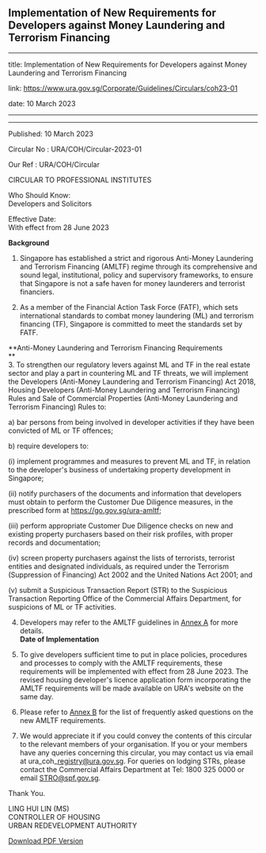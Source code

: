 ## Implementation of New Requirements for Developers against Money Laundering and Terrorism Financing

---

title: Implementation of New Requirements for Developers against Money Laundering and Terrorism Financing

link: https://www.ura.gov.sg/Corporate/Guidelines/Circulars/coh23-01

date: 10 March 2023

---

---

Published: 10 March 2023

Circular No : URA/COH/Circular-2023-01

Our Ref : URA/COH/Circular

CIRCULAR TO PROFESSIONAL INSTITUTES

Who Should Know:  
Developers and Solicitors

Effective Date:  
With effect from 28 June 2023

**Background**

1. Singapore has established a strict and rigorous Anti-Money Laundering and Terrorism Financing (AMLTF) regime through its comprehensive and sound legal, institutional, policy and supervisory frameworks, to ensure that Singapore is not a safe haven for money launderers and terrorist financiers.

2. As a member of the Financial Action Task Force (FATF), which sets international standards to combat money laundering (ML) and terrorism financing (TF), Singapore is committed to meet the standards set by FATF.

**Anti-Money Laundering and Terrorism Financing Requirements  
**  
3. To strengthen our regulatory levers against ML and TF in the real estate sector and play a part in countering ML and TF threats, we will implement the Developers (Anti-Money Laundering and Terrorism Financing) Act 2018, Housing Developers (Anti-Money Laundering and Terrorism Financing) Rules and Sale of Commercial Properties (Anti-Money Laundering and Terrorism Financing) Rules to:

a) bar persons from being involved in developer activities if they have been convicted of ML or TF offences;

b) require developers to:

(i) implement programmes and measures to prevent ML and TF, in relation to the developer's business of undertaking property development in Singapore;

(ii) notify purchasers of the documents and information that developers must obtain to perform the Customer Due Diligence measures, in the prescribed form at https://go.gov.sg/ura-amltf;

(iii) perform appropriate Customer Due Diligence checks on new and existing property purchasers based on their risk profiles, with proper records and documentation;

(iv) screen property purchasers against the lists of terrorists, terrorist entities and designated individuals, as required under the Terrorism (Suppression of Financing) Act 2002 and the United Nations Act 2001; and

(v) submit a Suspicious Transaction Report (STR) to the Suspicious Transaction Reporting Office of the Commercial Affairs Department, for suspicions of ML or TF activities.

4. Developers may refer to the AMLTF guidelines in [Annex A](https://www.ura.gov.sg/-/media/Corporate/Guidelines/Development-control/Circulars/2023/Mar/coh23-01-Annex-A.pdf) for more details.   
   **Date of Implementation**

5. To give developers sufficient time to put in place policies, procedures and processes to comply with the AMLTF requirements, these requirements will be implemented with effect from 28 June 2023. The revised housing developer's licence application form incorporating the AMLTF requirements will be made available on URA's website on the same day.

6. Please refer to [Annex B](https://www.ura.gov.sg/-/media/Corporate/Guidelines/Development-control/Circulars/2023/Mar/coh23-01-AnnexB.pdf) for the list of frequently asked questions on the new AMLTF requirements.

7. We would appreciate it if you could convey the contents of this circular to the relevant members of your organisation. If you or your members have any queries concerning this circular, you may contact us via email at ura_coh\_registry@ura.gov.sg. For queries on lodging STRs, please contact the Commercial Affairs Department at Tel: 1800 325 0000 or email STRO@spf.gov.sg.

Thank You.

LING HUI LIN (MS)  
CONTROLLER OF HOUSING  
URBAN REDEVELOPMENT AUTHORITY

[Download PDF Version](https://www.ura.gov.sg/services/download_file.aspx?f={F5B00332-F6B3-4710-A09D-A5013142C4C1})
